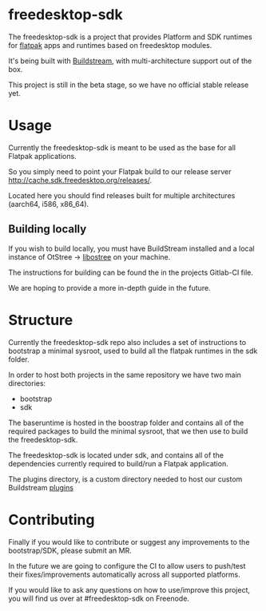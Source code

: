# freedesktop-sdk

The freedesktop-sdk is a project that provides Platform and SDK runtimes for [flatpak](https://flatpak.org) apps and runtimes based on freedesktop modules.

It's being built with [Buildstream](https://gitlab.com/BuildStream/buildstream), with multi-architecture support out of the box.

This project is still in the beta stage, so we have no official stable release yet.

# Usage

Currently the freedesktop-sdk is meant to be used as the base for all Flatpak applications.

So you simply need to point your Flatpak build to our release server http://cache.sdk.freedesktop.org/releases/.

Located here you should find releases built for multiple architectures (aarch64, i586, x86_64).

## Building locally

If you wish to build locally, you must have BuildStream installed and a local instance of OtStree -> [libostree](https://ostree.readthedocs.io/) on your machine.

The instructions for building can be found the in the projects Gitlab-CI file.

We are hoping to provide a more in-depth guide in the future.

# Structure
Currently the freedesktop-sdk repo also includes a set of instructions to bootstrap a minimal sysroot, used to build all the flatpak runtimes in the sdk folder.

In order to host both projects in the same repository we have two main directories:

 - bootstrap
 - sdk

The baseruntime is hosted in the boostrap folder and contains all of the required packages to build the minimal sysroot, that we then use to build the freedesktop-sdk.

The freedesktop-sdk is located under sdk, and contains all of the dependencies currently required to build/run a Flatpak application.

The plugins directory, is a custom directory needed to host our custom Buildstream [plugins](https://buildstream.gitlab.io/buildstream/pluginindex.html#plugins)

# Contributing

Finally if you would like to contribute or suggest any improvements to the bootstrap/SDK, please submit an MR.

In the future we are going to configure the CI to allow users to push/test their fixes/improvements automatically across all supported platforms.

If you would like to ask any questions on how to use/improve this project, you will find us over at #freedesktop-sdk on Freenode.
